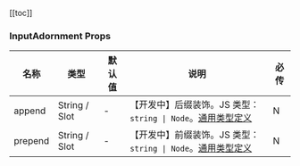 [//]: # (:: BASE_DOC ::)

[//]: # (## API)
[[toc]]
### InputAdornment Props

名称 | 类型 | 默认值 | 说明 | 必传
-- | -- | -- | -- | --
append | String / Slot  | - | 【开发中】后缀装饰。JS 类型：`string \| Node`。[通用类型定义](https://github.com/Tencent/tdesign-vue-next/blob/develop/src/common.ts) | N
prepend | String / Slot  | - | 【开发中】前缀装饰。JS 类型：`string \| Node`。[通用类型定义](https://github.com/Tencent/tdesign-vue-next/blob/develop/src/common.ts) | N